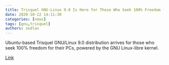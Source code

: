 ```yaml
---
title: Trisquel GNU-Linux 9.0 Is Here for Those Who Seek 100% Freedom for Their PCs
date: 2020-10-22 14:11:30
categories: [news]
tags: [gnu,trisquel]
authors: sedlav
---
```


Ubuntu-based Trisquel GNU/Linux 9.0 distribution arrives for those who seek 100% freedom for their PCs, powered by the GNU Linux-libre kernel.

[Link](https://9to5linux.com/trisquel-gnu-linux-9-0-is-here-for-those-who-seek-100-freedom-for-their-pcs)
